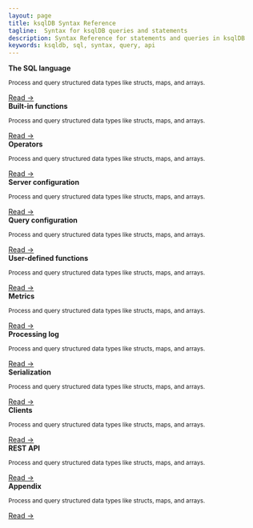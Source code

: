 ```yaml
---
layout: page
title: ksqlDB Syntax Reference
tagline:  Syntax for ksqlDB queries and statements
description: Syntax Reference for statements and queries in ksqlDB
keywords: ksqldb, sql, syntax, query, api
---
```


<div class="cards">
  <div class="card reference">
    <strong>The SQL language</strong>
    <p class="card-body"><small>Process and query structured data types like structs, maps, and arrays.</small></p>
    <a href="/reference/sql/syntax/lexical-structure">Read →</a>
  </div>

  <div class="card reference">
    <strong>Built-in functions</strong>
    <p class="card-body"><small>Process and query structured data types like structs, maps, and arrays.</small></p>
    <a href="/developer-guide/ksqldb-reference/functions">Read →</a>
  </div>

  <div class="card reference">
    <strong>Operators</strong>
    <p class="card-body"><small>Process and query structured data types like structs, maps, and arrays.</small></p>
    <a href="/developer-guide/ksqldb-reference/operators">Read →</a>
  </div>
</div>

<div class="cards">
  <div class="card reference">
    <strong>Server configuration</strong>
    <p class="card-body"><small>Process and query structured data types like structs, maps, and arrays.</small></p>
    <a href="/how-to-guides/query-structured-data">Read →</a>
  </div>

  <div class="card reference">
    <strong>Query configuration</strong>
    <p class="card-body"><small>Process and query structured data types like structs, maps, and arrays.</small></p>
    <a href="/how-to-guides/query-structured-data">Read →</a>
  </div>
</div>

<div class="cards">
  <div class="card reference">
    <strong>User-defined functions</strong>
    <p class="card-body"><small>Process and query structured data types like structs, maps, and arrays.</small></p>
    <a href="/reference/user-defined-functions">Read →</a>
  </div>

  <div class="card reference">
    <strong>Metrics</strong>
    <p class="card-body"><small>Process and query structured data types like structs, maps, and arrays.</small></p>
    <a href="/reference/metrics">Read →</a>
  </div>

  <div class="card reference">
    <strong>Processing log</strong>
    <p class="card-body"><small>Process and query structured data types like structs, maps, and arrays.</small></p>
    <a href="/reference/processing-log">Read →</a>
  </div>
</div>

<div class="cards">
  <div class="card reference">
    <strong>Serialization</strong>
    <p class="card-body"><small>Process and query structured data types like structs, maps, and arrays.</small></p>
    <a href="/reference/serialization">Read →</a>
  </div>

  <div class="card reference">
    <strong>Clients</strong>
    <p class="card-body"><small>Process and query structured data types like structs, maps, and arrays.</small></p>
    <a href="/developer-guide/ksqldb-clients">Read →</a>
  </div>

  <div class="card reference">
    <strong>REST API</strong>
    <p class="card-body"><small>Process and query structured data types like structs, maps, and arrays.</small></p>
    <a href="/developer-guide/api">Read →</a>
  </div>
</div>

<div class="cards">
  <div class="card reference">
    <strong>Appendix</strong>
    <p class="card-body"><small>Process and query structured data types like structs, maps, and arrays.</small></p>
    <a href="/developer-guide/ksqldb-reference/quick-reference/">Read →</a>
  </div>
</div>

